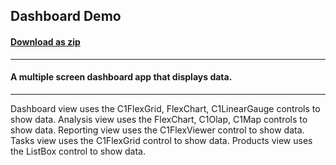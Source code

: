 ## Dashboard Demo
#### [Download as zip](https://grapecity.github.io/DownGit/#/home?url=https://github.com/GrapeCity/ComponentOne-WinForms-Samples/tree/master/Next\WinForms\CS\DashboardDemo)
____
#### A multiple screen dashboard app that displays data.
____
Dashboard view uses the C1FlexGrid, FlexChart, C1LinearGauge controls to show data.
Analysis view uses the FlexChart, C1Olap, C1Map controls to show data.
Reporting view uses the C1FlexViewer control to show data.
Tasks view uses the C1FlexGrid control to show data.
Products view uses the ListBox control to show data.
